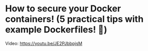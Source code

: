 # How to secure your Docker containers! (5 practical tips with example Dockerfiles! 🐳)

Video: https://youtu.be/JE2PJbbpjsM

